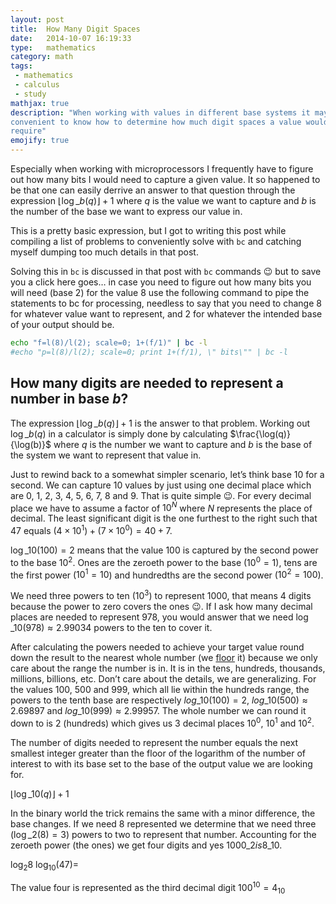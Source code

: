 ```yaml
---
layout: post
title:  How Many Digit Spaces
date:   2014-10-07 16:19:33
type:   mathematics
category: math
tags:
 - mathematics
 - calculus
 - study
mathjax: true
description: "When working with values in different base systems it may be
convenient to know how to determine how much digit spaces a value would
require"
emojify: true
---
```

Especially when working with microprocessors I frequently have to figure out
how many bits I would need to capture a given value. It so happened to be
that one can easily derrive an answer to that question through the expression
$\lfloor \log\_{b}(q) \rfloor + 1$ where $q$ is the value we want to capture
and $b$ is the number of the base we want to express our value in.


This is a pretty basic expression, but I got to writing this post while
compiling a list of problems to conveniently solve with ``bc`` and catching
myself dumping too much details in that post.

Solving this in `bc` is discussed in that post with `bc` commands
:wink: but to save you a click here goes&hellip; in case you
need to figure out how many bits you will need (base 2) for the value $8$ use
the following command to pipe the statements to bc for processing, needless to
say that you need to change $8$ for whatever value want to represent, and
$2$ for whatever the intended base of your output should be.

```bash
echo "f=l(8)/l(2); scale=0; 1+(f/1)" | bc -l
#echo "p=l(8)/l(2); scale=0; print 1+(f/1), \" bits\"" | bc -l
```

## How many digits are needed to represent a number in base $b$?
The expression $\lfloor \log\_{b}(q) \rfloor + 1$ is the answer to that
problem. Working out $\log\_{b}(q)$ in a calculator is simply done by
calculating $\frac{\log(q)}{\log(b)}$ where $q$ is the number we want to
capture and $b$ is the base of the system we want to represent that value in.


Just to rewind back to a somewhat simpler scenario, let&rsquo;s think base $10$
for a second. We can capture 10 values by just using one decimal place which
are $0$, $1$, $2$, $3$, $4$, $5$, $6$, $7$, $8$ and $9$.
That is quite simple :wink:. For every decimal place we have
to assume a factor of $10^{N}$ where $N$ represents the place of decimal. The
least significant digit is the one furthest to the right such that $47$
equals $(4\times 10^{1})+(7\times 10^{0}) = 40 + 7$.

$\log\_{10}(100) = 2$ means that the value $100$ is captured by the second power
to the base $10^2$. Ones are the zeroeth power to the base ($10^0=1$), tens are
the first power ($10^1=10$) and hundredths are the second power ($10^2=100$).

We need three powers to ten ($10^3$) to represent $1000$, that means 4
digits because the power to zero covers the ones :wink:.
If I ask how many decimal places are needed to represent $978$, you would
answer that we need $\log\_{10}(978) \approx 2.99034$ powers to the ten to
cover it.

After calculating the powers needed to achieve your target value round down
the result to the nearest whole number (we [floor][floorceiling] it) because
we only care about the range the number is in. It is in the tens, hundreds,
thousands, millions, billions, etc. Don&rsquo;t care about the details, we are
generalizing. For the values $100$, $500$ and $999$, which all lie within the
hundreds range, the powers to the tenth base are respectively
$log\_{10}(100) = 2$,
$log\_{10}(500) \approx 2.69897$ and
$log\_{10}(999) \approx 2.99957$.
The whole number we can round it down to is $2$ (hundreds) which gives us 3
decimal places $10^0$, $10^1$ and $10^2$.

The number of digits needed to represent the number equals the next smallest
integer greater than the floor of the logarithm of the number of interest to
with its base set to the base of the output value we are looking for.

$\lfloor \log\_{10}(q) \rfloor + 1$

In the binary world the trick remains the same with a minor difference, the
base changes. If we need 8 represented we determine that we need
three ($\log\_{2}(8) = 3$) powers to two to represent that number. Accounting
for the zeroeth power (the ones) we get four digits and yes
$1000\_{2} is 8\_{10}$.

$\log_{2}{8}$
$\log_{10}(47) = _{}$

The value four is represented as the third decimal digit $100^{10} = 4_{10}$

[bc-writeup]: http://www.basicallytech.com/blog/?/archives/23-command-line-calculations-using-bc.html
[bc]: http://www.gnu.org/software/bc/
[floorceiling]: http://en.wikipedia.org/wiki/Floor_and_ceiling_functions
